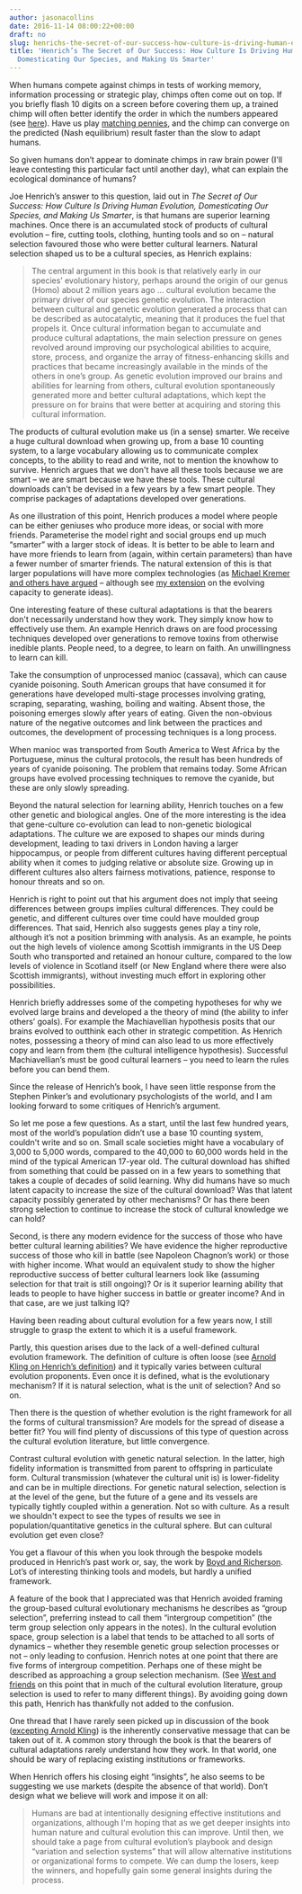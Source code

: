 ```yaml
---
author: jasonacollins
date: 2016-11-14 08:00:22+00:00
draft: no
slug: henrichs-the-secret-of-our-success-how-culture-is-driving-human-evolution-domesticating-our-species-and-making-us-smarter
title: 'Henrich’s The Secret of Our Success: How Culture Is Driving Human Evolution,
  Domesticating Our Species, and Making Us Smarter'
---
```


When humans compete against chimps in tests of working memory, information processing or strategic play, chimps often come out on top. If you briefly flash 10 digits on a screen before covering them up, a trained chimp will often better identify the order in which the numbers appeared (see [here](https://www.jasoncollins.blog/chimps-1-humans-0/)). Have us play [matching pennies](https://en.wikipedia.org/wiki/Matching_pennies), and the chimp can converge on the predicted (Nash equilibrium) result faster than the slow to adapt humans.

So given humans don’t appear to dominate chimps in raw brain power (I'll leave contesting this particular fact until another day), what can explain the ecological dominance of humans?

Joe Henrich’s answer to this question, laid out in *The Secret of Our Success: How Culture Is Driving Human Evolution, Domesticating Our Species, and Making Us Smarter*, is that humans are superior learning machines. Once there is an accumulated stock of products of cultural evolution – fire, cutting tools, clothing, hunting tools and so on – natural selection favoured those who were better cultural learners. Natural selection shaped us to be a cultural species, as Henrich explains:

<blockquote>The central argument in this book is that relatively early in our species’ evolutionary history, perhaps around the origin of our genus (Homo) about 2 million years ago … cultural evolution became the primary driver of our species genetic evolution. The interaction between cultural and genetic evolution generated a process that can be described as autocatalytic, meaning that it produces the fuel that propels it. Once cultural information began to accumulate and produce cultural adaptations, the main selection pressure on genes revolved around improving our psychological abilities to acquire, store, process, and organize the array of fitness-enhancing skills and practices that became increasingly available in the minds of the others in one’s group. As genetic evolution improved our brains and abilities for learning from others, cultural evolution spontaneously generated more and better cultural adaptations, which kept the pressure on for brains that were better at acquiring and storing this cultural information.</blockquote>

The products of cultural evolution make us (in a sense) smarter. We receive a huge cultural download when growing up, from a base 10 counting system, to a large vocabulary allowing us to communicate complex concepts, to the ability to read and write, not to mention the knowhow to survive. Henrich argues that we don't have all these tools because we are smart – we are smart because we have these tools. These cultural downloads can't be devised in a few years by a few smart people. They comprise packages of adaptations developed over generations.

As one illustration of this point, Henrich produces a model where people can be either geniuses who produce more ideas, or social with more friends. Parameterise the model right and social groups end up much “smarter” with a larger stock of ideas. It is better to be able to learn and have more friends to learn from (again, within certain parameters) than have a fewer number of smarter friends. The natural extension of this is that larger populations will have more complex technologies (as [Michael Kremer and others have argued](https://www.jasoncollins.blog/more-people-more-ideas-in-the-long-run/) – although see [my extension](https://www.jasoncollins.blog/population-technological-progress-and-the-evolution-of-innovative-potential/) on the evolving capacity to generate ideas).

One interesting feature of these cultural adaptations is that the bearers don't necessarily understand how they work. They simply know how to effectively use them. An example Henrich draws on are food processing techniques developed over generations to remove toxins from otherwise inedible plants. People need, to a degree, to learn on faith. An unwillingness to learn can kill.

Take the consumption of unprocessed manioc (cassava), which can cause cyanide poisoning. South American groups that have consumed it for generations have developed multi-stage processes involving grating, scraping, separating, washing, boiling and waiting. Absent those, the poisoning emerges slowly after years of eating. Given the non-obvious nature of the negative outcomes and link between the practices and outcomes, the development of processing techniques is a long process.

When manioc was transported from South America to West Africa by the Portuguese, minus the cultural protocols, the result has been hundreds of years of cyanide poisoning. The problem that remains today. Some African groups have evolved processing techniques to remove the cyanide, but these are only slowly spreading.

Beyond the natural selection for learning ability, Henrich touches on a few other genetic and biological angles. One of the more interesting is the idea that gene-culture co-evolution can lead to non-genetic biological adaptations. The culture we are exposed to shapes our minds during development, leading to taxi drivers in London having a larger hippocampus, or people from different cultures having different perceptual ability when it comes to judging relative or absolute size. Growing up in different cultures also alters fairness motivations, patience, response to honour threats and so on.

Henrich is right to point out that his argument does not imply that seeing differences between groups implies cultural differences. They could be genetic, and different cultures over time could have moulded group differences. That said, Henrich also suggests genes play a tiny role, although it’s not a position brimming with analysis. As an example, he points out the high levels of violence among Scottish immigrants in the US Deep South who transported and retained an honour culture, compared to the low levels of violence in Scotland itself (or New England where there were also Scottish immigrants), without investing much effort in exploring other possibilities.

Henrich briefly addresses some of the competing hypotheses for why we evolved large brains and developed a the theory of mind (the ability to infer others’ goals). For example the Machiavellian hypothesis posits that our brains evolved to outthink each other in strategic competition. As Henrich notes, possessing a theory of mind can also lead to us more effectively copy and learn from them (the cultural intelligence hypothesis). Successful Machiavellian’s must be good cultural learners – you need to learn the rules before you can bend them.

Since the release of Henrich’s book, I have seen little response from the Stephen Pinker’s and evolutionary psychologists of the world, and I am looking forward to some critiques of Henrich’s argument.

So let me pose a few questions. As a start, until the last few hundred years, most of the world’s population didn’t use a base 10 counting system, couldn't write and so on. Small scale societies might have a vocabulary of 3,000 to 5,000 words, compared to the 40,000 to 60,000 words held in the mind of the typical American 17-year old. The cultural download has shifted from something that could be passed on in a few years to something that takes a couple of decades of solid learning. Why did humans have so much latent capacity to increase the size of the cultural download? Was that latent capacity possibly generated by other mechanisms? Or has there been strong selection to continue to increase the stock of cultural knowledge we can hold?

Second, is there any modern evidence for the success of those who have better cultural learning abilities? We have evidence the higher reproductive success of those who kill in battle (see Napoleon Chagnon’s work) or those with higher income. What would an equivalent study to show the higher reproductive success of better cultural learners look like (assuming selection for that trait is still ongoing)? Or is it superior learning ability that leads to people to have higher success in battle or greater income? And in that case, are we just talking IQ?

Having been reading about cultural evolution for a few years now, I still struggle to grasp the extent to which it is a useful framework.

Partly, this question arises due to the lack of a well-defined cultural evolution framework. The definition of culture is often loose (see [Arnold Kling on Henrich’s definition](http://www.arnoldkling.com/blog/joseph-henrich-defines-culture/)) and it typically varies between cultural evolution proponents. Even once it is defined, what is the evolutionary mechanism? If it is natural selection, what is the unit of selection? And so on.

Then there is the question of whether evolution is the right framework for all the forms of cultural transmission? Are models for the spread of disease a better fit? You will find plenty of discussions of this type of question across the cultural evolution literature, but little convergence.

Contrast cultural evolution with genetic natural selection. In the latter, high fidelity information is transmitted from parent to offspring in particulate form. Cultural transmission (whatever the cultural unit is) is lower-fidelity and can be in multiple directions. For genetic natural selection, selection is at the level of the gene, but the future of a gene and its vessels are typically tightly coupled within a generation. Not so with culture. As a result we shouldn't expect to see the types of results we see in population/quantitative genetics in the cultural sphere. But can cultural evolution get even close?

You get a flavour of this when you look through the bespoke models produced in Henrich’s past work or, say, the work by [Boyd and Richerson](https://www.jasoncollins.blog/boyd-and-richersons-the-origin-and-evolution-of-cultures/). Lot’s of interesting thinking tools and models, but hardly a unified framework.

A feature of the book that I appreciated was that Henrich avoided framing the group-based cultural evolutionary mechanisms he describes as “group selection”, preferring instead to call them “intergroup competition” (the term group selection only appears in the notes). In the cultural evolution space, group selection is a label that tends to be attached to all sorts of dynamics – whether they resemble genetic group selection processes or not – only leading to confusion. Henrich notes at one point that there are five forms of intergroup competition. Perhaps one of these might be described as approaching a group selection mechanism. (See [West and friends](http://www.zoo.ox.ac.uk/group/west/pdf/WestElMoudenGardner_11.pdf) on this point that in much of the cultural evolution literature, group selection is used to refer to many different things). By avoiding going down this path, Henrich has thankfully not added to the confusion.

One thread that I have rarely seen picked up in discussion of the book ([excepting Arnold Kling](http://www.arnoldkling.com/blog/joseph-henrich-on-cultural-transmission/)) is the inherently conservative message that can be taken out of it. A common story through the book is that the bearers of cultural adaptations rarely understand how they work. In that world, one should be wary of replacing existing institutions or frameworks.

When Henrich offers his closing eight “insights”, he also seems to be suggesting we use markets (despite the absence of that world). Don’t design what we believe will work and impose it on all:

<blockquote>Humans are bad at intentionally designing effective institutions and organizations, although I'm hoping that as we get deeper insights into human nature and cultural evolution this can improve. Until then, we should take a page from cultural evolution’s playbook and design “variation and selection systems” that will allow alternative institutions or organizational forms to compete. We can dump the losers, keep the winners, and hopefully gain some general insights during the process.</blockquote>
